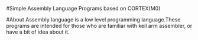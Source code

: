 #Simple Assembly Language Programs based on CORTEX(M0) 

#About
Assembly language is a low level programming language.These programs are intended for those who are familiar with keil arm assembler, or have a bit of idea about it. 
